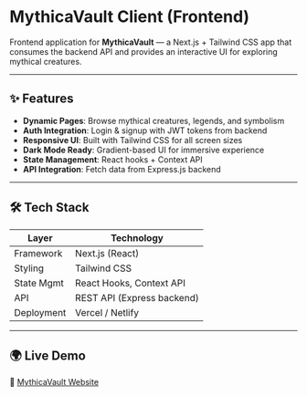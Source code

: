 # MythicaVault Client (Frontend)

Frontend application for **MythicaVault** — a Next.js + Tailwind CSS app that consumes the backend API and provides an interactive UI for exploring mythical creatures.

---

## ✨ Features
- **Dynamic Pages**: Browse mythical creatures, legends, and symbolism  
- **Auth Integration**: Login & signup with JWT tokens from backend  
- **Responsive UI**: Built with Tailwind CSS for all screen sizes  
- **Dark Mode Ready**: Gradient-based UI for immersive experience  
- **State Management**: React hooks + Context API  
- **API Integration**: Fetch data from Express.js backend  

---

## 🛠 Tech Stack
| Layer       | Technology |
|-------------|------------|
| Framework   | Next.js (React) |
| Styling     | Tailwind CSS |
| State Mgmt  | React Hooks, Context API |
| API         | REST API (Express backend) |
| Deployment  | Vercel / Netlify |

---

## 🌍 Live Demo
🔗 [MythicaVault Website](https://mythica-vault-client-viex.vercel.app)
